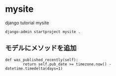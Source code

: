 # mysite
django tutorial mysite 
```
django-admin startproject mysite .
```

## モデルにメソッドを追加
```
def was_published_recently(self):
        return self.pub_date >= timezone.now() - datetime.timedelta(days=1)
```
